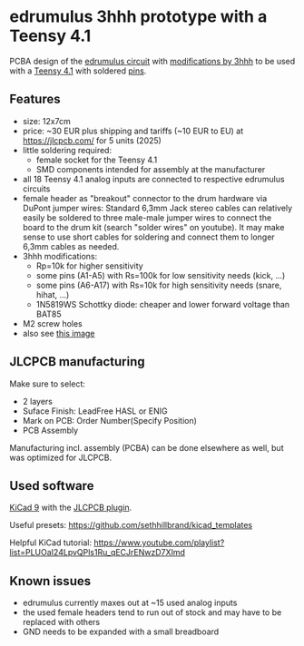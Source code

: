 # edrumulus 3hhh prototype with a Teensy 4.1

PCBA design of the [edrumulus circuit](https://github.com/corrados/edrumulus/blob/661487f7e5eb3b547a28747b91cd4156a5f1f353/hardware/prototype2/edrumulus.pdf) with [modifications by 3hhh](https://github.com/corrados/edrumulus/discussions/98) to be used with a [Teensy 4.1](https://www.pjrc.com/store/teensy41.html) with soldered [pins](https://www.pjrc.com/store/teensy41_pins.html).

## Features

- size: 12x7cm
- price: ~30 EUR plus shipping and tariffs (~10 EUR to EU) at https://jlcpcb.com/ for 5 units (2025)
- little soldering required:
  - female socket for the Teensy 4.1
  - SMD components intended for assembly at the manufacturer
- all 18 Teensy 4.1 analog inputs are connected to respective edrumulus circuits
- female header as "breakout" connector to the drum hardware via DuPont jumper wires: Standard 6,3mm Jack stereo cables can relatively easily be soldered to three male-male jumper wires to connect the board to the drum kit (search "solder wires" on youtube). It may make sense to use short cables for soldering and connect them to longer 6,3mm cables as needed.
- 3hhh modifications:
  - Rp=10k for higher sensitivity
  - some pins (A1-A5) with Rs=100k for low sensitivity needs (kick, ...)
  - some pins (A6-A17) with Rs=10k for high sensitivity needs (snare, hihat, ...)
  - 1N5819WS Schottky diode: cheaper and lower forward voltage than BAT85
- M2 screw holes
- also see [this image](./edrumulus_3hhh.jpg)

## JLCPCB manufacturing

Make sure to select:

- 2 layers
- Suface Finish: LeadFree HASL or ENIG
- Mark on PCB: Order Number(Specify Position)
- PCB Assembly

Manufacturing incl. assembly (PCBA) can be done elsewhere as well, but was optimized for JLCPCB.

## Used software

[KiCad 9](https://www.kicad.org/) with the [JLCPCB plugin](https://github.com/Bouni/kicad-jlcpcb-tools).

Useful presets: https://github.com/sethhillbrand/kicad_templates

Helpful KiCad tutorial: https://www.youtube.com/playlist?list=PLUOaI24LpvQPls1Ru_qECJrENwzD7XImd

## Known issues

- edrumulus currently maxes out at ~15 used analog inputs
- the used female headers tend to run out of stock and may have to be replaced with others
- GND needs to be expanded with a small breadboard
